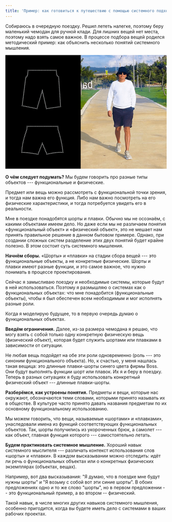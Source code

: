 ```yaml
---
title: 'Пример: как готовиться к путешествию с помощью системного подхода'
---
```


Собираюсь в очередную поездку. Решил лететь налегке, поэтому беру
маленький чемодан для ручной клади. Для лишних вещей нет места, поэтому
надо взять самое важное. В процессе подбора вещей родился методический
пример: как объяснить несколько понятий системного мышления.


![](08-example-how-to-prepare-for-a-journey-using-a-systematic-approach-6.png)


**О чём следует подумать?** Мы будем говорить про разные типы объектов
--- функциональные и физические.

Предмет или вещь можно рассмотреть с функциональной точки зрения, и
тогда нам важна его функция. Либо нам важно посмотреть на его физические
характеристики, и тогда потребуется увидеть его в реальности.

Мне в поездке понадобятся шорты и плавки. Обычно мы не осознаём, с
какими объектами имеем дело. Но даже если мы не различаем понятия
«функциональный объект» и «физический объект», это не мешает нам принять
правильное решение в данном бытовом примере. Однако, при создании
сложных систем разделение этих двух понятий будет крайне полезно. В этом
состоит суть системного мышления.

**Начнём сборы.** «Шорты» и «плавки» на стадии сбора вещей --- это
функциональные объекты, а не конкретные физические. Шорты и плавки имеют
разные функции, и это самое важное, что нужно понимать в процессе
проектирования.

Сейчас я замысливаю поездку и необходимые системы, которые будут в ней
использоваться. Поэтому я размышляю о системах как о функциональных
объектах: что мне понадобится (функциональные объекты), чтобы я был
обеспечен всем необходимым и мог исполнять разные роли.

Когда я моделирую будущее, то в первую очередь думаю о функциональных
объектах.

**Введём ограничения.** Далее, из-за размера чемодана я решаю, что могу
взять с собой только одну конкретную физическую вещь (физический
объект), которая будет служить шортами или плавками в зависимости от
ситуации.

Не любая вещь подойдет на обе эти роли одновременно (роль --- это
синоним функционального объекта). Но, к счастью, у меня нашлась такая
вещица: это длинные плавки-шорты синего цвета фирмы Boss. Они будут
выполнять функции шорт или плавок. Их я и беру в поездку. Теперь в
разных ситуациях я буду использовать конкретный физический объект ---
длинные плавки-шорты.

**Разберёмся, как устроены понятия.** Предметы и вещи, которые нас
окружают, обозначаются теми словами, которыми принято называть их в
обществе. В культуре часто принято давать названия предметам по их
основному функциональному использованию.  

Мы можем говорить, что вещи, называемые «шортами» и «плавками»,
унаследовали имена из функций соответствующих функциональных объектов.
Так, шорты получились из укороченных брюк, а самолет --- как объект,
главная функция которого --- самостоятельно летать.    

**Будем практиковать системное мышление.** Хороший навык системного
мыслителя --- различать контекст использования слов «шорты» и «плавки».
В каждом высказывании можно отследить: идёт ли речь о функциональных
объектах или о конкретных физических экземплярах (объектах, вещах).

Например, вот два высказывания: "Я думаю, что в поездке мне будут нужны
шорты" и "Я возьму с собой вот эти синие шорты". В обоих предложениях
одно и то же слово "шорты", но в первом предложении -- это
функциональный пример, а во втором -- физический.

Такой навык, в числе многих других навыков системного мышления, особенно
пригодится, когда вы будете иметь дело с системами в ваших рабочих
проектах.
